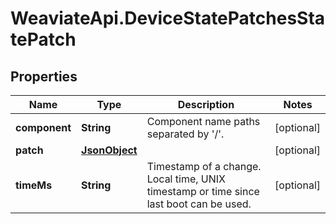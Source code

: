 # WeaviateApi.DeviceStatePatchesStatePatch

## Properties
Name | Type | Description | Notes
------------ | ------------- | ------------- | -------------
**component** | **String** | Component name paths separated by &#39;/&#39;. | [optional] 
**patch** | [**JsonObject**](JsonObject.md) |  | [optional] 
**timeMs** | **String** | Timestamp of a change. Local time, UNIX timestamp or time since last boot can be used. | [optional] 


